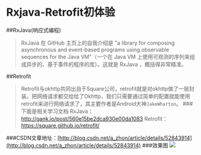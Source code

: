 # Rxjava-Retrofit初体验

##RxJava(响应式编程)
> RxJava 在 GitHub 主页上的自我介绍是 "a library for composing asynchronous and event-based programs using observable sequences for the Java VM"（一个在 Java VM 上使用可观测的序列来组成异步的、基于事件的程序的库）。这就是 RxJava ，概括得非常精准。

##Retrofit
>Retrofit与okhttp共同出自于Square公司，retrofit就是对okhttp做了一层封装。把网络请求都交给给了Okhttp，我们只需要通过简单的配置就能使用retrofit来进行网络请求了，其主要作者是Android大神`JakeWharton`。
###下面是相关学习文档
>RxJava：http://gank.io/post/560e15be2dca930e00da1083
>Retrofit：https://square.github.io/retrofit/

###CSDN文章地址：[http://blog.csdn.net/a_zhon/article/details/52843914](http://blog.csdn.net/a_zhon/article/details/52843914)
###效果图
![](http://i.imgur.com/GHjPvcP.gif)